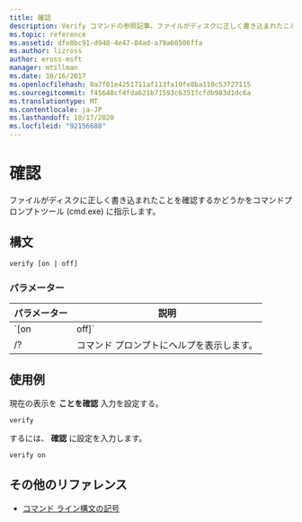 ```yaml
---
title: 確認
description: Verify コマンドの参照記事。ファイルがディスクに正しく書き込まれたことを確認するかどうかをコマンドプロンプトツールに伝えます。
ms.topic: reference
ms.assetid: dfe8bc91-d948-4e47-84ad-a79a60506ffa
ms.author: lizross
author: eross-msft
manager: mtillman
ms.date: 10/16/2017
ms.openlocfilehash: 8a7f01e4251711af113fa10fe8ba110c53727115
ms.sourcegitcommit: f45640cf4fda621b71593c63517cfdb983d1dc6a
ms.translationtype: MT
ms.contentlocale: ja-JP
ms.lasthandoff: 10/17/2020
ms.locfileid: "92156688"
---
```

# <a name="verify"></a>確認

ファイルがディスクに正しく書き込まれたことを確認するかどうかをコマンドプロンプトツール (cmd.exe) に指示します。

## <a name="syntax"></a>構文

```
verify [on | off]
```

### <a name="parameters"></a>パラメーター

| パラメーター | 説明 |
|--|--|
| `[on | off]` | スイッチ、 **確認** オンまたはオフに設定します。 |
| /? | コマンド プロンプトにヘルプを表示します。 |

## <a name="examples"></a>使用例

現在の表示を **ことを確認** 入力を設定する。

```
verify
```

するには、 **確認** に設定を入力します。

```
verify on
```

## <a name="additional-references"></a>その他のリファレンス

- [コマンド ライン構文の記号](command-line-syntax-key.md)
